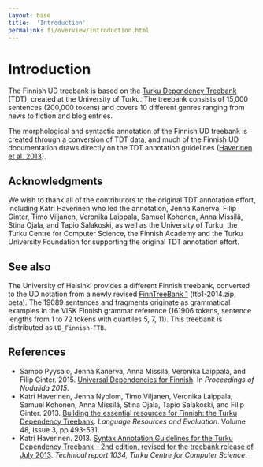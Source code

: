 ```yaml
---
layout: base
title:  'Introduction'
permalink: fi/overview/introduction.html
---
```


# Introduction

The Finnish UD treebank is based on the [Turku Dependency Treebank](http://bionlp.utu.fi/fintreebank.html) (TDT), created at the University of Turku. The treebank consists of 15,000 sentences (200,000 tokens) and covers 10 different genres ranging from news to fiction and blog entries.

The morphological and syntactic annotation of the Finnish UD treebank is created through a conversion of TDT data, and much of the Finnish UD documentation draws directly on the TDT annotation guidelines ([Haverinen et al. 2013](http://tucs.fi/publications/attachment.php?fname=tHaverinen_Katri13a.full.pdf)).

## Acknowledgments

We wish to thank all of the contributors to the original TDT annotation effort, including Katri Haverinen who led the annotation, Jenna Kanerva, Filip Ginter, Timo Viljanen, Veronika Laippala, Samuel Kohonen, Anna Missilä, Stina Ojala, and Tapio Salakoski, as well as the University of Turku, the Turku Centre for Computer Science, the Finnish Academy and the Turku University Foundation for supporting the original TDT annotation effort.

## See also

The University of Helsinki provides a different Finnish treebank, converted to the UD notation from a newly revised
[FinnTreeBank 1](http://www.ling.helsinki.fi/kieliteknologia/tutkimus/treebank/) (ftb1-2014.zip, beta). The 19089 sentences and fragments originate as grammatical examples in the VISK Finnish grammar reference (161906 tokens, sentence lengths from 1 to 72 tokens with quartiles 5, 7, 11). This treebank is distributed as `UD_Finnish-FTB`.

## References

* Sampo Pyysalo, Jenna Kanerva, Anna Missilä, Veronika Laippala, and Filip Ginter. 2015. [Universal Dependencies for Finnish](http://www.aclweb.org/anthology/W/W15/W15-1821.pdf). In *Proceedings of Nodalida 2015*.
* Katri Haverinen, Jenna Nyblom, Timo Viljanen, Veronika Laippala, Samuel Kohonen, Anna Missilä, Stina Ojala, Tapio Salakoski, and Filip Ginter. 2013.
  [Building the essential resources for Finnish: the Turku Dependency Treebank](http://dx.doi.org/10.1007/s10579-013-9244-1). *Language Resources and Evaluation*. Volume 48, Issue 3, pp 493-531.
* Katri Haverinen. 2013.
  [Syntax Annotation Guidelines for the Turku Dependency Treebank - 2nd edition, revised for the treebank release of July 2013](http://tucs.fi/publications/attachment.php?fname=tHaverinen_Katri13a.full.pdf). *Technical report 1034, Turku Centre for Computer Science*.
